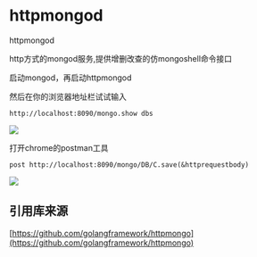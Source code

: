 # httpmongod
httpmongod

http方式的mongod服务,提供增删改查的仿mongoshell命令接口

启动mongod，再启动httpmongod

然后在你的浏览器地址栏试试输入
``` 
http://localhost:8090/mongo.show dbs

```
![](https://github.com/golangdeveloper/httpmongod/blob/master/img/example.png?raw=true)

打开chrome的postman工具
``` 
post http://localhost:8090/mongo/DB/C.save(&httprequestbody)
```
![](https://github.com/golangframework/httpmongo/blob/master/exampleimg/savebybody.png)
## 引用库来源

[https://github.com/golangframework/httpmongo](https://github.com/golangframework/httpmongo)
